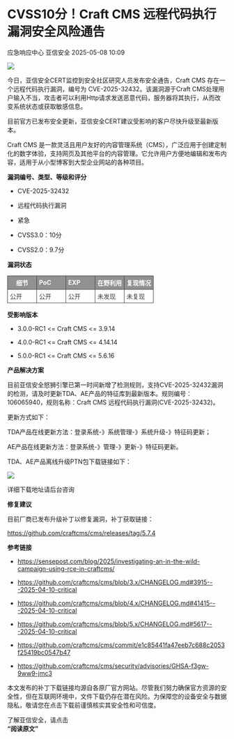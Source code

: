 #  CVSS10分！Craft CMS 远程代码执行漏洞安全风险通告   
应急响应中心  亚信安全   2025-05-08 10:09  
  
![](https://mmbiz.qpic.cn/sz_mmbiz_jpg/iczzp36h0nbFEE5em0TrG0jibKI3MtVYpPdDUPicxnGCXOBDwgsvMnD944ib2pA2m9oKz8yj3iavnibkly5FtnWnJv6g/640?wx_fmt=jpeg "")  
  
  
今日，亚信安全CERT监控到安全社区研究人员发布安全通告，Craft CMS 存在一个远程代码执行漏洞，编号为 CVE-2025-32432。该漏洞源于Craft CMS处理用户输入不当，攻击者可以利用Http请求发送恶意代码，服务器将其执行，从而改变系统状态或获取敏感信息。  
  
  
目前官方已发布安全更新，亚信安全CERT建议受影响的客户尽快升级至最新版本。  
  
  
Craft CMS 是一款灵活且用户友好的内容管理系统（CMS），广泛应用于创建定制化的数字体验，支持网页及其他平台的内容管理。它允许用户方便地编辑和发布内容，适用于从小型博客到大型企业网站的各种项目。  
  
  
**漏洞编号、类型、等级和评分**  
  
  
  
- CVE-2025-32432  
  
- 远程代码执行漏洞  
  
- 紧急  
  
- CVSS3.0：10分  
  
- CVSS2.0：9.7分  
  
  
  
  
**漏洞状态**  
  
  
  
<table><tbody style="box-sizing: border-box;"><tr style="box-sizing: border-box;"><td colspan="1" rowspan="1" style="border-width: 1px;border-color: rgb(62, 62, 62);border-style: solid;background-color: rgb(145, 145, 145);box-sizing: border-box;padding: 0px;" width="20.0000%"><section style="margin: 5px 0%;box-sizing: border-box;"><section style="text-align: justify;padding: 0px 5px;font-size: 14px;color: rgb(255, 255, 255);box-sizing: border-box;"><p style="text-align: center;white-space: normal;margin: 0px;padding: 0px;box-sizing: border-box;"><strong style="box-sizing: border-box;">细节</strong></p></section></section></td><td colspan="1" rowspan="1" style="border-width: 1px;border-color: rgb(62, 62, 62);border-style: solid;background-color: rgb(145, 145, 145);box-sizing: border-box;padding: 0px;" width="20.0000%"><section style="margin: 5px 0%;box-sizing: border-box;"><section style="padding: 0px 5px;font-size: 14px;color: rgb(255, 255, 255);box-sizing: border-box;"><p style="margin: 0px;padding: 0px;box-sizing: border-box;"><strong style="box-sizing: border-box;">PoC</strong></p></section></section></td><td colspan="1" rowspan="1" style="border-width: 1px;border-color: rgb(62, 62, 62);border-style: solid;background-color: rgb(145, 145, 145);box-sizing: border-box;padding: 0px;" width="20.0000%"><section style="margin: 5px 0%;box-sizing: border-box;"><section style="padding: 0px 5px;font-size: 14px;color: rgb(255, 255, 255);box-sizing: border-box;"><p style="margin: 0px;padding: 0px;box-sizing: border-box;"><strong style="box-sizing: border-box;">EXP</strong></p></section></section></td><td colspan="1" rowspan="1" style="border-width: 1px;border-color: rgb(62, 62, 62);border-style: solid;background-color: rgb(145, 145, 145);box-sizing: border-box;padding: 0px;" width="20.0000%"><section style="margin: 5px 0%;box-sizing: border-box;"><section style="padding: 0px 5px;font-size: 14px;color: rgb(255, 255, 255);box-sizing: border-box;"><p style="margin: 0px;padding: 0px;box-sizing: border-box;"><strong style="box-sizing: border-box;">在野利用</strong></p></section></section></td><td colspan="1" rowspan="1" style="border-width: 1px;border-color: rgb(62, 62, 62);border-style: solid;background-color: rgb(145, 145, 145);box-sizing: border-box;padding: 0px;" width="20.0000%"><section style="margin: 5px 0%;box-sizing: border-box;"><section style="padding: 0px 5px;font-size: 14px;color: rgb(255, 255, 255);box-sizing: border-box;"><p style="margin: 0px;padding: 0px;box-sizing: border-box;"><strong style="box-sizing: border-box;">复现情况</strong></p></section></section></td></tr><tr style="box-sizing: border-box;"><td colspan="1" rowspan="1" style="border-width: 1px;border-color: rgb(62, 62, 62);border-style: solid;box-sizing: border-box;padding: 0px;" width="20.0000%"><section style="margin: 5px 0%;box-sizing: border-box;"><section style="padding: 0px 5px;font-size: 14px;color: rgb(62, 62, 62);box-sizing: border-box;"><p style="margin: 0px;padding: 0px;box-sizing: border-box;">公开</p></section></section></td><td colspan="1" rowspan="1" style="border-width: 1px;border-color: rgb(62, 62, 62);border-style: solid;box-sizing: border-box;padding: 0px;" width="20.0000%"><section style="margin: 5px 0%;box-sizing: border-box;"><section style="padding: 0px 5px;font-size: 14px;color: rgb(62, 62, 62);box-sizing: border-box;"><p style="margin: 0px;padding: 0px;box-sizing: border-box;">公开</p></section></section></td><td colspan="1" rowspan="1" style="border-width: 1px;border-color: rgb(62, 62, 62);border-style: solid;box-sizing: border-box;padding: 0px;" width="20.0000%"><section style="margin: 5px 0%;box-sizing: border-box;"><section style="padding: 0px 5px;font-size: 14px;color: rgb(62, 62, 62);box-sizing: border-box;"><p style="margin: 0px;padding: 0px;box-sizing: border-box;">公开</p></section></section></td><td colspan="1" rowspan="1" style="border-width: 1px;border-color: rgb(62, 62, 62);border-style: solid;box-sizing: border-box;padding: 0px;" width="20.0000%"><section style="margin: 5px 0%;box-sizing: border-box;"><section style="padding: 0px 5px;font-size: 14px;color: rgb(62, 62, 62);box-sizing: border-box;"><p style="margin: 0px;padding: 0px;box-sizing: border-box;">未发现</p></section></section></td><td colspan="1" rowspan="1" style="border-width: 1px;border-color: rgb(62, 62, 62);border-style: solid;box-sizing: border-box;padding: 0px;" width="20.0000%"><section style="margin: 5px 0%;box-sizing: border-box;"><section style="padding: 0px 5px;font-size: 14px;color: rgb(62, 62, 62);box-sizing: border-box;"><p style="margin: 0px;padding: 0px;box-sizing: border-box;">未复现</p></section></section></td></tr></tbody></table>  
  
  
**受影响版本**  
  
  
  
- 3.0.0-RC1 <= Craft CMS <= 3.9.14  
  
- 4.0.0-RC1 <= Craft CMS <= 4.14.14  
  
- 5.0.0-RC1 <= Craft CMS <= 5.6.16  
  
  
  
  
**产品解决方案**  
  
  
  
目前亚信安全怒狮引擎已第一时间新增了检测规则，支持CVE-2025-32432漏洞的检测，请及时更新TDA、AE产品的特征库到最新版本。规则编号：106065940，规则名称：Craft CMS 远程代码执行漏洞(CVE-2025-32432)。  
  
  
更新方式如下：  
  
  
TDA产品在线更新方法：登录系统-》系统管理-》系统升级-》特征码更新；  
  
AE产品在线更新方法：登录系统-》管理-》更新-》特征码更新。  
  
TDA、AE产品离线升级PTN包下载链接如下：  
  
  
![](https://mmbiz.qpic.cn/sz_mmbiz_png/iczzp36h0nbFEE5em0TrG0jibKI3MtVYpPyhFdcz0ibvZucxOrlUicNX1f7H3icWPD6xspoYicEerHiaxmmEvda1dpdxQ/640?wx_fmt=png "")  
  
详细下载地址请后台咨询  
  
  
**修复建议**  
  
  
  
目前厂商已发布升级补丁以修复漏洞，补丁获取链接：  
  
  
https://github.com/craftcms/cms/releases/tag/5.7.4  
  
  
**参考链接**  
  
  
  
- https://sensepost.com/blog/2025/investigating-an-in-the-wild-campaign-using-rce-in-craftcms/  
  
- https://github.com/craftcms/cms/blob/3.x/CHANGELOG.md#3915---2025-04-10-critical  
  
- https://github.com/craftcms/cms/blob/4.x/CHANGELOG.md#41415---2025-04-10-critical  
  
- https://github.com/craftcms/cms/blob/5.x/CHANGELOG.md#5617---2025-04-10-critical  
  
- https://github.com/craftcms/cms/commit/e1c85441fa47eeb7c688c2053f25419bc0547b47  
  
- https://github.com/craftcms/cms/security/advisories/GHSA-f3gw-9ww9-jmc3  
  
  
  
  
本文发布的补丁下载链接均源自各原厂官方网站。尽管我们努力确保官方资源的安全性，但在互联网环境中，文件下载仍存在潜在风险。为保障您的设备安全与数据隐私，敬请您在点击下载前谨慎核实其安全性和可信度。  
  
  
  
  
了解亚信安全，请点击  
**“阅读原文”**  
  
